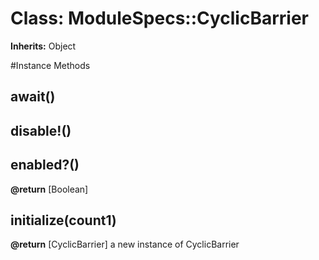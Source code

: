# Class: ModuleSpecs::CyclicBarrier
**Inherits:** Object
    




#Instance Methods
## await() [](#method-i-await)

## disable!() [](#method-i-disable!)

## enabled?() [](#method-i-enabled?)

**@return** [Boolean] 

## initialize(count1) [](#method-i-initialize)

**@return** [CyclicBarrier] a new instance of CyclicBarrier

